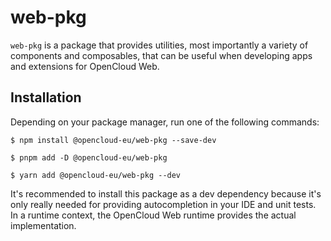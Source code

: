 # web-pkg

`web-pkg` is a package that provides utilities, most importantly a variety of components and composables, that can be useful when developing apps and extensions for OpenCloud Web.

## Installation

Depending on your package manager, run one of the following commands:

```
$ npm install @opencloud-eu/web-pkg --save-dev

$ pnpm add -D @opencloud-eu/web-pkg

$ yarn add @opencloud-eu/web-pkg --dev
```

It's recommended to install this package as a dev dependency because it's only really needed for providing autocompletion in your IDE and unit tests. In a runtime context, the OpenCloud Web runtime provides the actual implementation.
